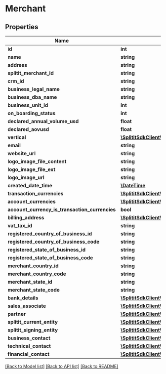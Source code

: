 # Merchant

## Properties
Name | Type | Description | Notes
------------ | ------------- | ------------- | -------------
**id** | **int** |  | 
**name** | **string** |  | [optional] 
**address** | **string** |  | [optional] 
**splitit_merchant_id** | **string** |  | [optional] 
**crm_id** | **string** |  | [optional] 
**business_legal_name** | **string** |  | [optional] 
**business_dba_name** | **string** |  | [optional] 
**business_unit_id** | **int** |  | 
**on_boarding_status** | **int** |  | 
**declared_annual_volume_usd** | **float** |  | 
**declared_aovusd** | **float** |  | 
**vertical** | [**\SplititSdkClient\Model\MerchantVertical**](MerchantVertical.md) |  | 
**email** | **string** |  | [optional] 
**website_url** | **string** |  | [optional] 
**logo_image_file_content** | **string** |  | [optional] 
**logo_image_file_ext** | **string** |  | [optional] 
**logo_image_url** | **string** |  | [optional] 
**created_date_time** | [**\DateTime**](\DateTime.md) |  | 
**transaction_currencies** | [**\SplititSdkClient\Model\Currency[]**](Currency.md) |  | [optional] 
**account_currencies** | [**\SplititSdkClient\Model\Currency[]**](Currency.md) |  | [optional] 
**account_currency_is_transaction_currencies** | **bool** |  | 
**billing_address** | [**\SplititSdkClient\Model\AddressData**](AddressData.md) |  | [optional] 
**vat_tax_id** | **string** |  | [optional] 
**registered_country_of_business_id** | **string** |  | [optional] 
**registered_country_of_business_code** | **string** |  | [optional] 
**registered_state_of_business_id** | **string** |  | [optional] 
**registered_state_of_business_code** | **string** |  | [optional] 
**merchant_country_id** | **string** |  | [optional] 
**merchant_country_code** | **string** |  | [optional] 
**merchant_state_id** | **string** |  | [optional] 
**merchant_state_code** | **string** |  | [optional] 
**bank_details** | [**\SplititSdkClient\Model\BankDetails**](BankDetails.md) |  | [optional] 
**sales_associate** | [**\SplititSdkClient\Model\SalesAssociate**](SalesAssociate.md) |  | [optional] 
**partner** | [**\SplititSdkClient\Model\Agent**](Agent.md) |  | [optional] 
**splitit_current_entity** | [**\SplititSdkClient\Model\SplititEntity**](SplititEntity.md) |  | 
**splitit_signing_entity** | [**\SplititSdkClient\Model\SplititEntity**](SplititEntity.md) |  | 
**business_contact** | [**\SplititSdkClient\Model\ContactPerson**](ContactPerson.md) |  | [optional] 
**technical_contact** | [**\SplititSdkClient\Model\ContactPerson**](ContactPerson.md) |  | [optional] 
**financial_contact** | [**\SplititSdkClient\Model\ContactPerson**](ContactPerson.md) |  | [optional] 

[[Back to Model list]](../README.md#documentation-for-models) [[Back to API list]](../README.md#documentation-for-api-endpoints) [[Back to README]](../README.md)


